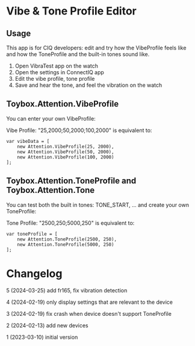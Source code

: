 # Vibe & Tone Profile Editor

## Usage

This app is for CIQ developers: edit and try how the VibeProfile feels like and how the ToneProfile and the built-in tones sound like.

1. Open VibraTest app on the watch
2. Open the settings in ConnectIQ app
3. Edit the vibe profile, tone profile
4. Save and hear the tone, and feel the vibration on the watch

## Toybox.Attention.VibeProfile

You can enter your own VibeProfile:

Vibe Profile: "25,2000;50,2000;100,2000" is equivalent to:

    var vibeData = [
        new Attention.VibeProfile(25, 2000),
        new Attention.VibeProfile(50, 2000),
        new Attention.VibeProfile(100, 2000)
    ];

## Toybox.Attention.ToneProfile and Toybox.Attention.Tone

You can test both the built in tones: TONE_START, ... and create your own ToneProfile: 

Tone Profile: "2500,250;5000,250" is equivalent to:

    var toneProfile = [
        new Attention.ToneProfile(2500, 250),
        new Attention.ToneProfile(5000, 250)
    ];


# Changelog

5 (2024-03-25) add fr165, fix vibration detection

4 (2024-02-19) only display settings that are relevant to the device

3 (2024-02-19) fix crash when device doesn't support ToneProfile

2 (2024-02-13) add new devices

1 (2023-03-10) initial version
